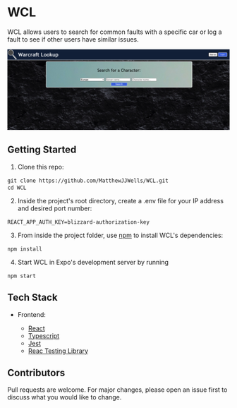 # WCL
WCL allows users to search for common faults with a specific car or log a fault to see if other users have similar issues. 

![WCL-Screenshot](https://github.com/MatthewJJWells/WCL/blob/main/frontend/src/images/Screen%20Shot%202021-05-24%20at%2013.28.08.png)

## Getting Started

1. Clone this repo:

```
git clone https://github.com/MatthewJJWells/WCL.git
cd WCL
```

2. Inside the project's root directory, create a .env file for your IP address and desired port number:

```
REACT_APP_AUTH_KEY=blizzard-authorization-key

```

3. From inside the project folder, use [npm](https://npmjs.com/) to install WCL's dependencies:

```
npm install
```

4. Start WCL in Expo's development server by running

```
npm start
```

## Tech Stack

- Frontend:
  
  - [React](https://reactjs.org/)
  - [Typescript](https://www.typescriptlang.org/)
  - [Jest](https://jestjs.io/)
  - [Reac Testing Library](https://testing-library.com/docs/react-testing-library/intro/)

## Contributors

Pull requests are welcome. For major changes, please open an issue first to discuss what you would like to change.





